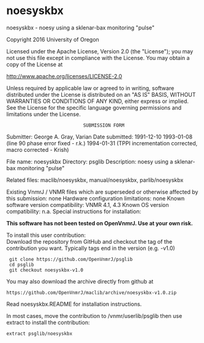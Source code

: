 # noesyskbx
 noesyskbx - noesy using a sklenar-bax monitoring "pulse"

 Copyright 2016 University of Oregon

 Licensed under the Apache License, Version 2.0 (the "License");
 you may not use this file except in compliance with the License.
 You may obtain a copy of the License at

   http://www.apache.org/licenses/LICENSE-2.0

 Unless required by applicable law or agreed to in writing, software
 distributed under the License is distributed on an "AS IS" BASIS,
 WITHOUT WARRANTIES OR CONDITIONS OF ANY KIND, either express or implied.
 See the License for the specific language governing permissions and
 limitations under the License.

                                SUBMISSION FORM

Submitter:      George A. Gray, Varian
Date submitted: 1991-12-10
                1993-01-08 (line 90 phase error fixed - r.k.)
                1994-01-31 (TPPI incrementation corrected,
                            macro corrected - Krish)

File name:      noesyskbx
Directory:      psglib
Description:    noesy using a sklenar-bax monitoring "pulse"

Related files:  maclib/noesyskbx, manual/noesyskbx, parlib/noesyskbx

Existing VnmrJ / VNMR files which are superseded or
otherwise affected by this submission:  none
Hardware configuration limitations:     none
Known software version compatibility:   VNMR 4.1, 4.3
Known OS version compatibility:         n.a.
Special instructions for installation:

**This software has not been tested on OpenVnmrJ. Use at your own risk.**

To install this user contribution:  
Download the repository from GitHub and checkout the tag of the contribution you want.
Typically tags end in the version (e.g. -v1.0)

     git clone https://github.com/OpenVnmrJ/psglib  
     cd psglib  
     git checkout noesyskbx-v1.0


You may also download the archive directly from github at

    https://github.com/OpenVnmrJ/maclib/archive/noesyskbx-v1.0.zip

Read noesyskbx.README for installation instructions.

In most cases, move the contribution to /vnmr/userlib/psglib 
then use extract to install the contribution:  

    extract psglib/noesyskbx
